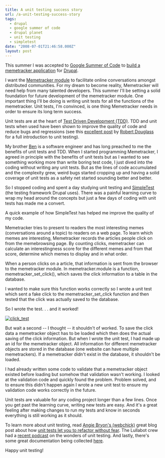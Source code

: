 ```yaml
---
title: A unit testing success story
url: /a-unit-testing-success-story
tags:
  - drupal
  - google summer of code
  - drupal planet
  - unit testing
  - simpletest
date: "2008-07-01T21:46:58.000Z"
layout: post
---
```


This summer I was accepted to [Google Summer of Code][0] to [build a memetracker application][1] for [Drupal][2].  

  

I want the [Memetracker module][3] to facilitate online conversations amongst distributed communities. For my dream to become reality, Memetracker will need help from many talented developers. This summer I'll be setting a solid foundation for future development of the memetracker module. One important thing I'll be doing is writing unit tests for all the functions of the memetracker. Unit tests, I'm convinced, is one thing Memetracker needs in order to ensure its long term success.  

  

Unit tests are at the heart of [Test Driven Development (TDD)][4]. TDD and unit tests when used have been shown to improve the quality of code and reduce bugs and regressions (see this [excellent post][5] by [Robert Douglass][6] for a full introduction to unit testing).  

  

My brother [Ben][7] is a software engineer and has long preached to me the benefits of unit tests and TDD. When I started programming Memetracker, I agreed in principle with the benefits of unit tests but as I wanted to see something working more than write boring test code, I just dived into the coding without writing any unit tests. But as the lines of code accumulated and the complexity grew, weird bugs started cropping up and having a solid coverage of unit tests as a safety net started sounding better and better.  

  

So I stopped coding and spent a day studying unit testing and [SimpleTest][8] (the testing framework Drupal uses). There was a painful learning curve to wrap my head around the concepts but just a few days of coding with unit tests has made me a convert.  

  

A quick example of how SimpleTest has helped me improve the quality of my code.  

  

Memetracker tries to present to readers the most interesting memes (conversations around a topic) to readers on a web page. To learn which memes are interesting, Memetracker records the articles people click on from the memebrowsing page. By counting clicks, memetracker can calculate an interestingness score for the different memes and from that score, determine which memes to display and in what order.   

  

When a person clicks on a article, that information is sent from the browser to the memetracker module. In memetracker.module is a function, memetracker\_set\_click(), which saves the click information to a table in the database.  

  

I wanted to make sure this function works correctly so I wrote a unit test which sent a fake click to the memetracker\_set\_click function and then tested that the click was actually saved to the database.  

  

So I wrote the test. . . and it worked!  

[![click_test](http://farm4.static.flickr.com/3151/2625633427_4fa80978a2_o.png)][9]  

  

But wait a second -- I thought -- it shouldn't of worked. To save the click data a memetracker object has to be loaded which then does the actual saving of the click information. But when I wrote the unit test, I had made up an id for the memetracker object. All information for different memetracker objects are stored in the database (one website can have multiple memetrackers). If a memetracker didn't exist in the database, it shouldn't be loaded.  

  

I had already written some code to validate that a memetracker object existed before loading but somehow that validation wasn't working. I looked at the validation code and quickly found the problem. Problem solved, and to ensure this didn't happen again I wrote a new unit test to ensure my validation code works correctly in the future.  

  

Unit tests are valuable for any coding project longer than a few lines. Once you get past the learning curve, writing new tests are easy. And it's a great feeling after making changes to run my tests and know in seconds everything is still working as it should.  

  

To learn more about unit testing, read [Angie Bryon's (webchick)][10] great blog post about how [unit tests let you to refactor without fear][11]. The Lullabot crew had a [recent podcast][12] on the wonders of unit testing. And lastly, there's some great documentation being collected [here][13].  

  

Happy unit testing!

[0]: http://en.wikipedia.org/wiki/Google_Summer_of_Code
[1]: /blog/2008/04/21/ive-been-accepted-to-google-summer-of-code
[2]: http://drupal.org
[3]: http://drupal.org/project/memetracker
[4]: http://en.wikipedia.org/wiki/Test-driven_development
[5]: http://www.lullabot.com/articles/introduction-unit-testing
[6]: http://robshouse.net/
[7]: http://www.linkedin.com/in/benjaminmathews
[8]: http://drupal.org/project/simpletest
[9]: http://www.flickr.com/photos/82268668@N00/2625633427/ "click_test by kylenumber5, on Flickr"
[10]: http://www.lullabot.com/about/angiebyron
[11]: http://www.lullabot.com/articles/drupal-module-developer-guide-simpletest
[12]: http://www.lullabot.com/audiocast/podcast-59-simpletest
[13]: http://groups.drupal.org/node/11020